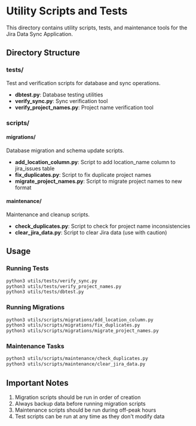 # Utility Scripts and Tests

This directory contains utility scripts, tests, and maintenance tools for the Jira Data Sync Application.

## Directory Structure

### tests/
Test and verification scripts for database and sync operations.

- **dbtest.py**: Database testing utilities
- **verify_sync.py**: Sync verification tool
- **verify_project_names.py**: Project name verification tool

### scripts/

#### migrations/
Database migration and schema update scripts.

- **add_location_column.py**: Script to add location_name column to jira_issues table
- **fix_duplicates.py**: Script to fix duplicate project names
- **migrate_project_names.py**: Script to migrate project names to new format

#### maintenance/
Maintenance and cleanup scripts.

- **check_duplicates.py**: Script to check for project name inconsistencies
- **clear_jira_data.py**: Script to clear Jira data (use with caution)

## Usage

### Running Tests
```bash
python3 utils/tests/verify_sync.py
python3 utils/tests/verify_project_names.py
python3 utils/tests/dbtest.py
```

### Running Migrations
```bash
python3 utils/scripts/migrations/add_location_column.py
python3 utils/scripts/migrations/fix_duplicates.py
python3 utils/scripts/migrations/migrate_project_names.py
```

### Maintenance Tasks
```bash
python3 utils/scripts/maintenance/check_duplicates.py
python3 utils/scripts/maintenance/clear_jira_data.py
```

## Important Notes

1. Migration scripts should be run in order of creation
2. Always backup data before running migration scripts
3. Maintenance scripts should be run during off-peak hours
4. Test scripts can be run at any time as they don't modify data
